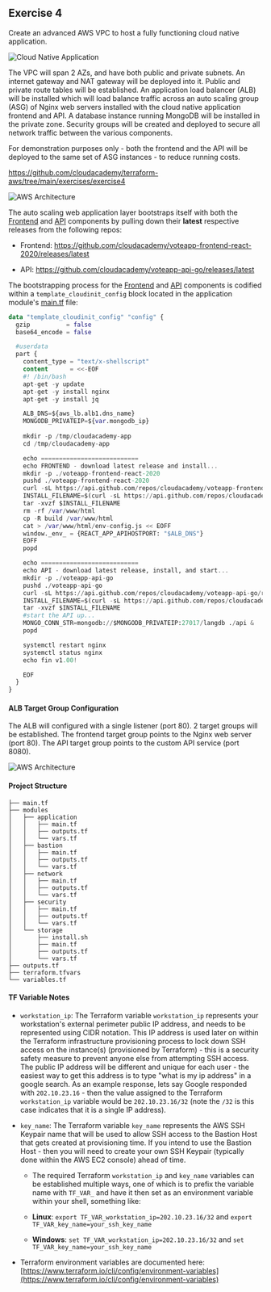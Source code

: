 ## Exercise 4
Create an advanced AWS VPC to host a fully functioning cloud native application. 

![Cloud Native Application](../../../bin/images/voteapp.png)

The VPC will span 2 AZs, and have both public and private subnets. An internet gateway and NAT gateway will be deployed into it. Public and private route tables will be established. An application load balancer (ALB) will be installed which will load balance traffic across an auto scaling group (ASG) of Nginx web servers installed with the cloud native application frontend and API. A database instance running MongoDB will be installed in the private zone. Security groups will be created and deployed to secure all network traffic between the various components.

For demonstration purposes only - both the frontend and the API will be deployed to the same set of ASG instances - to reduce running costs.

https://github.com/cloudacademy/terraform-aws/tree/main/exercises/exercise4

![AWS Architecture](../../../bin/images/AWS-VPC-FullApp.png)

The auto scaling web application layer bootstraps itself with both the [Frontend](https://github.com/cloudacademy/voteapp-frontend-react-2020) and [API](https://github.com/cloudacademy/voteapp-api-go) components by pulling down their **latest** respective releases from the following repos:

* Frontend: https://github.com/cloudacademy/voteapp-frontend-react-2020/releases/latest

* API: https://github.com/cloudacademy/voteapp-api-go/releases/latest

The bootstrapping process for the [Frontend](https://github.com/cloudacademy/voteapp-frontend-react-2020) and [API](https://github.com/cloudacademy/voteapp-api-go) components is codified within a ```template_cloudinit_config``` block located in the application module's [main.tf](./modules/application/main.tf) file:

```terraform
data "template_cloudinit_config" "config" {
  gzip          = false
  base64_encode = false

  #userdata
  part {
    content_type = "text/x-shellscript"
    content      = <<-EOF
    #! /bin/bash
    apt-get -y update
    apt-get -y install nginx
    apt-get -y install jq

    ALB_DNS=${aws_lb.alb1.dns_name}
    MONGODB_PRIVATEIP=${var.mongodb_ip}
    
    mkdir -p /tmp/cloudacademy-app
    cd /tmp/cloudacademy-app

    echo ===========================
    echo FRONTEND - download latest release and install...
    mkdir -p ./voteapp-frontend-react-2020
    pushd ./voteapp-frontend-react-2020
    curl -sL https://api.github.com/repos/cloudacademy/voteapp-frontend-react-2020/releases/latest | jq -r '.assets[0].browser_download_url' | xargs curl -OL
    INSTALL_FILENAME=$(curl -sL https://api.github.com/repos/cloudacademy/voteapp-frontend-react-2020/releases/latest | jq -r '.assets[0].name')
    tar -xvzf $INSTALL_FILENAME
    rm -rf /var/www/html
    cp -R build /var/www/html
    cat > /var/www/html/env-config.js << EOFF
    window._env_ = {REACT_APP_APIHOSTPORT: "$ALB_DNS"}
    EOFF
    popd

    echo ===========================
    echo API - download latest release, install, and start...
    mkdir -p ./voteapp-api-go
    pushd ./voteapp-api-go
    curl -sL https://api.github.com/repos/cloudacademy/voteapp-api-go/releases/latest | jq -r '.assets[] | select(.name | contains("linux-amd64")) | .browser_download_url' | xargs curl -OL
    INSTALL_FILENAME=$(curl -sL https://api.github.com/repos/cloudacademy/voteapp-api-go/releases/latest | jq -r '.assets[] | select(.name | contains("linux-amd64")) | .name')
    tar -xvzf $INSTALL_FILENAME
    #start the API up...
    MONGO_CONN_STR=mongodb://$MONGODB_PRIVATEIP:27017/langdb ./api &
    popd

    systemctl restart nginx
    systemctl status nginx
    echo fin v1.00!

    EOF    
  }
}
```

#### ALB Target Group Configuration

The ALB will configured with a single listener (port 80). 2 target groups will be established. The frontend target group points to the Nginx web server (port 80). The API target group points to the custom API service (port 8080). 

![AWS Architecture](../../../bin/images/AWS-VPC-FullApp-TargetGrps.png)

#### Project Structure

```
├── main.tf
├── modules
│   ├── application
│   │   ├── main.tf
│   │   ├── outputs.tf
│   │   └── vars.tf
│   ├── bastion
│   │   ├── main.tf
│   │   ├── outputs.tf
│   │   └── vars.tf
│   ├── network
│   │   ├── main.tf
│   │   ├── outputs.tf
│   │   └── vars.tf
│   ├── security
│   │   ├── main.tf
│   │   ├── outputs.tf
│   │   └── vars.tf
│   └── storage
│       ├── install.sh
│       ├── main.tf
│       ├── outputs.tf
│       └── vars.tf
├── outputs.tf
├── terraform.tfvars
└── variables.tf
```

#### TF Variable Notes

- `workstation_ip`: The Terraform variable `workstation_ip` represents your workstation's external perimeter public IP address, and needs to be represented using CIDR notation. This IP address is used later on within the Terraform infrastructure provisioning process to lock down SSH access on the instance(s) (provisioned by Terraform) - this is a security safety measure to prevent anyone else from attempting SSH access. The public IP address will be different and unique for each user - the easiest way to get this address is to type "what is my ip address" in a google search. As an example response, lets say Google responded with `202.10.23.16` - then the value assigned to the Terraform `workstation_ip` variable would be `202.10.23.16/32` (note the `/32` is this case indicates that it is a single IP address).

- `key_name`: The Terraform variable `key_name` represents the AWS SSH Keypair name that will be used to allow SSH access to the Bastion Host that gets created at provisioning time. If you intend to use the Bastion Host - then you will need to create your own SSH Keypair (typically done within the AWS EC2 console) ahead of time.

  - The required Terraform `workstation_ip` and `key_name` variables can be established multiple ways, one of which is to prefix the variable name with `TF_VAR_` and have it then set as an environment variable within your shell, something like:

  - **Linux**: `export TF_VAR_workstation_ip=202.10.23.16/32` and `export TF_VAR_key_name=your_ssh_key_name`

  - **Windows**: `set TF_VAR_workstation_ip=202.10.23.16/32` and `set TF_VAR_key_name=your_ssh_key_name`

- Terraform environment variables are documented here:
[https://www.terraform.io/cli/config/environment-variables](https://www.terraform.io/cli/config/environment-variables)
